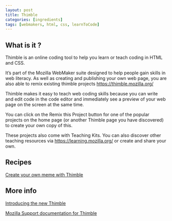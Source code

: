 ```yaml
---
layout: post
title: Thimble
categories: [ingredients]
tags: [webmakers, html, css, learnToCode]
---
```


## What is it ?
Thimble is an online coding tool to help you learn or teach coding in HTML and CSS.

It’s part of the Mozilla WebMaker suite designed to help people gain skills in web literacy. As well as creating and publishing your own web page, you are also able to remix existing thimble projects https://thimble.mozilla.org/

<!--more-->

Thimble makes it easy to teach web coding skills because you can write and edit code in the code editor and immediately see a preview of your web page on the screen at the same time.

You can click on the Remix this Project button for one of the popular projects on the home page (or another Thimble page you have discovered) to create your own copy of this.

These projects also come with Teaching Kits. You can also discover other teaching resources via https://learning.mozilla.org/ or create and share your own.

## Recipes

[Create your own meme with Thimble](/creating-a-meme-with-thimble)

## More info

[Introducing the new Thimble](https://blog.webmaker.org/introducing-the-new-thimble-an-educational-code-editor-for-teaching-and-learning-the-web)

[Mozilla Support documentation for Thimble](https://support.mozilla.org/en-US/products/webmaker/thimble)
